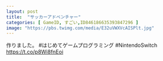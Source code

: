 ```yaml
---
layout: post
title:  "サッカーアドベンチャー"
categories: [ GameID, すごい,ID846186635393847296 ]
image: "https://pbs.twimg.com/media/E32uVWXVcAISPlt.jpg"
---
```

作りました。
#はじめてゲームプログラミング #NintendoSwitch https://t.co/p8Wi8fnEoi
